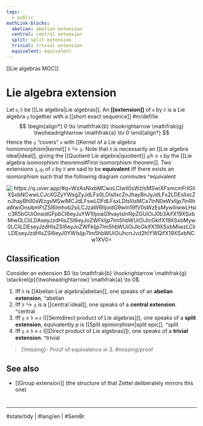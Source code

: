 ```yaml
---
tags:
  - public
mathLink-blocks:
  abelian: abelian extension
  central: central extension
  split: split extension
  trivial: trivial extension
  equivalent: equivalent
---
```

[[Lie algebras MOC]]
# Lie algebra extension

Let $\mathfrak{a}, \mathfrak{b}$ be [[Lie algebra|Lie algebras]].
An **[[extension]]** of $\mathfrak{a}$ by $\mathfrak{b}$ is a Lie algebra $\mathfrak{g}$ together with a [[short exact sequence]] #m/def/lie
$$
\begin{align*}
0 \to \mathfrak{b} \hookrightarrow \mathfrak{g} \twoheadrightarrow \mathfrak{a} \to 0
\end{align*}
$$
Hence the $\mathfrak{g}$ “covers” $\mathfrak{a}$ with [[Kernel of a Lie algebra homomorphism|kernel]] $\mathfrak{b} \hookrightarrow \mathfrak{g}$. 
Note that $\mathfrak{b}$ is necessarily an [[Lie algebra ideal|ideal]],
giving the [[Quotient Lie algebra|quotient]] $\mathfrak{g} / \mathfrak{b} \cong \mathfrak{a}$ by the [[Lie algebra isomorphism theorems#First isomorphism theorem]].
Two extensions $\mathfrak{g}, \mathfrak{g}_{1}$ of $\mathfrak{a}$ by $\mathfrak{b}$ are said to be **equivalent** iff there exists an isomorphism such that the following diagram commutes ^equivalent

<p align="center"><img align="center" src="
https://i.upmath.me/svg/%0A%5Cusetikzlibrary%7Bcalc%7D%0A%5Cusetikzlibrary%7Bdecorations.pathmorphing%7D%0A%5Ctikzset%7Bcurve%2F.style%3D%7Bsettings%3D%7B%231%7D%2Cto%20path%3D%7B(%5Ctikztostart)%0A%20%20%20%20..%20controls%20(%24(%5Ctikztostart)!%5Cpv%7Bpos%7D!(%5Ctikztotarget)!%5Cpv%7Bheight%7D!270%3A(%5Ctikztotarget)%24)%0A%20%20%20%20and%20(%24(%5Ctikztostart)!1-%5Cpv%7Bpos%7D!(%5Ctikztotarget)!%5Cpv%7Bheight%7D!270%3A(%5Ctikztotarget)%24)%0A%20%20%20%20..%20(%5Ctikztotarget)%5Ctikztonodes%7D%7D%2C%0A%20%20%20%20settings%2F.code%3D%7B%5Ctikzset%7Bquiver%2F.cd%2C%231%7D%0A%20%20%20%20%20%20%20%20%5Cdef%5Cpv%23%231%7B%5Cpgfkeysvalueof%7B%2Ftikz%2Fquiver%2F%23%231%7D%7D%7D%2C%0A%20%20%20%20quiver%2F.cd%2Cpos%2F.initial%3D0.35%2Cheight%2F.initial%3D0%7D%0A%25%20TikZ%20arrowhead%2Ftail%20styles.%0A%5Ctikzset%7Btail%20reversed%2F.code%3D%7B%5Cpgfsetarrowsstart%7Btikzcd%20to%7D%7D%7D%0A%5Ctikzset%7B2tail%2F.code%3D%7B%5Cpgfsetarrowsstart%7BImplies%5Breversed%5D%7D%7D%7D%0A%5Ctikzset%7B2tail%20reversed%2F.code%3D%7B%5Cpgfsetarrowsstart%7BImplies%7D%7D%7D%0A%25%20TikZ%20arrow%20styles.%0A%5Ctikzset%7Bno%20body%2F.style%3D%7B%2Ftikz%2Fdash%20pattern%3Don%200%20off%201mm%7D%7D%0A%25%20https%3A%2F%2Fq.uiver.app%2F%23q%3DWzAsNixbMCwxLCIwIl0sWzIsMSwiXFxmcmFrIGIiXSxbNCwwLCJcXGZyYWsgZyJdLFs0LDIsIlxcZnJhayBnXzEiXSxbNiwxLCJcXGZyYWsgYSJdLFs4LDEsIjAiXSxbMCwxXSxbMSwyLCIiLDAseyJzdHlsZSI6eyJ0YWlsIjp7Im5hbWUiOiJob29rIiwic2lkZSI6InRvcCJ9fX1dLFsxLDMsIiIsMCx7InN0eWxlIjp7InRhaWwiOnsibmFtZSI6Imhvb2siLCJzaWRlIjoidG9wIn19fV0sWzIsNCwiIiwwLHsic3R5bGUiOnsiaGVhZCI6eyJuYW1lIjoiZXBpIn19fV0sWzMsNCwiIiwxLHsic3R5bGUiOnsiaGVhZCI6eyJuYW1lIjoiZXBpIn19fV0sWzIsMywiIiwxLHsic3R5bGUiOnsidGFpbCI6eyJuYW1lIjoiYXJyb3doZWFkIn19fV0sWzQsNV1d%0A%5Cbegin%7Btikzcd%7D%5Bampersand%20replacement%3D%5C%26%5D%0A%09%5C%26%5C%26%5C%26%5C%26%20%7B%5Cfrak%20g%7D%20%5C%5C%0A%090%20%5C%26%5C%26%20%7B%5Cfrak%20b%7D%20%5C%26%5C%26%5C%26%5C%26%20%7B%5Cfrak%20a%7D%20%5C%26%5C%26%200%20%5C%5C%0A%09%5C%26%5C%26%5C%26%5C%26%20%7B%5Cfrak%20g_1%7D%0A%09%5Carrow%5Btwo%20heads%2C%20from%3D1-5%2C%20to%3D2-7%5D%0A%09%5Carrow%5Btail%20reversed%2C%20from%3D1-5%2C%20to%3D3-5%5D%0A%09%5Carrow%5Bfrom%3D2-1%2C%20to%3D2-3%5D%0A%09%5Carrow%5Bhook%2C%20from%3D2-3%2C%20to%3D1-5%5D%0A%09%5Carrow%5Bhook%2C%20from%3D2-3%2C%20to%3D3-5%5D%0A%09%5Carrow%5Bfrom%3D2-7%2C%20to%3D2-9%5D%0A%09%5Carrow%5Btwo%20heads%2C%20from%3D3-5%2C%20to%3D2-7%5D%0A%5Cend%7Btikzcd%7D%0A
#invert" alt="https://q.uiver.app/#q=WzAsNixbMCwxLCIwIl0sWzIsMSwiXFxmcmFrIGIiXSxbNCwwLCJcXGZyYWsgZyJdLFs0LDIsIlxcZnJhayBnJyJdLFs2LDEsIlxcZnJhayBhIl0sWzgsMSwiMCJdLFswLDFdLFsxLDIsIiIsMCx7InN0eWxlIjp7InRhaWwiOnsibmFtZSI6Imhvb2siLCJzaWRlIjoidG9wIn19fV0sWzEsMywiIiwwLHsic3R5bGUiOnsidGFpbCI6eyJuYW1lIjoiaG9vayIsInNpZGUiOiJ0b3AifX19XSxbMiw0LCIiLDAseyJzdHlsZSI6eyJoZWFkIjp7Im5hbWUiOiJlcGkifX19XSxbMyw0LCIiLDEseyJzdHlsZSI6eyJoZWFkIjp7Im5hbWUiOiJlcGkifX19XSxbMiwzLCIiLDEseyJzdHlsZSI6eyJ0YWlsIjp7Im5hbWUiOiJhcnJvd2hlYWQifX19XSxbNCw1XV0=" /></p>



## Classification

Consider an extension $0 \to \mathfrak{b} \hookrightarrow \mathfrak{g} \stackrel{p}{\twoheadrightarrow} \mathfrak{a} \to 0$.

1. Iff $\mathfrak{b}$ is [[Abelian Lie algebra|abelian]], one speaks of an **abelian extension**, ^abelian
2. Iff $\mathfrak{b} \hookrightarrow \mathfrak{g}$ is a [[central ideal]], one speaks of a **central extension**. ^central
3. Iff $\mathfrak{g} \cong \mathfrak{b} \rtimes \mathfrak{a}$ ([[Semidirect product of Lie algebras]]), one speaks of a **split extension**, equivalently $p$ is [[Split epimorphism|split epic]]. ^split
4. Iff $\mathfrak{g} \cong \mathfrak{b} \times \mathfrak{a}$ ([[Direct product of Lie algebras]]), one speaks of a **trivial extension**. ^trivial

> [!missing]- Proof of equivalence in 3.
> #missing/proof


## See also

- [[Group extension]] (the structure of that Zettel deliberately mirrors this one)


#
---
#state/tidy | #lang/en | #SemBr
